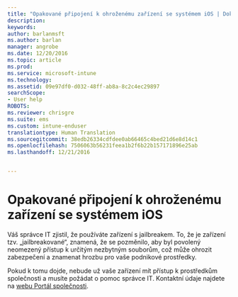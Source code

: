 ```yaml
---
title: "Opakované připojení k ohroženému zařízení se systémem iOS | Dokumentace Microsoftu"
description: 
keywords: 
author: barlanmsft
ms.author: barlan
manager: angrobe
ms.date: 12/20/2016
ms.topic: article
ms.prod: 
ms.service: microsoft-intune
ms.technology: 
ms.assetid: 09e97df0-d032-48ff-ab8a-8c2c4ec29897
searchScope:
- User help
ROBOTS: 
ms.reviewer: chrisgre
ms.suite: ems
ms.custom: intune-enduser
translationtype: Human Translation
ms.sourcegitcommit: 38edb26334cdfdee0ab66465c4bed21d6e8d14c1
ms.openlocfilehash: 7506063b56231feea1b2f6b22b157171896e25ab
ms.lasthandoff: 12/21/2016


---
```


# <a name="how-to-reconnect-a-compromised-ios-device"></a>Opakované připojení k ohroženému zařízení se systémem iOS

Váš správce IT zjistil, že používáte zařízení s jailbreakem. To, že je zařízení tzv. „jailbreakované“, znamená, že se pozměnilo, aby byl povolený neomezený přístup k určitým nezbytným souborům, což může ohrozit zabezpečení a znamenat hrozbu pro vaše podnikové prostředky.

Pokud k tomu dojde, nebude už vaše zařízení mít přístup k prostředkům společnosti a musíte požádat o pomoc správce IT. Kontaktní údaje najdete na [webu Portál společnosti](http://portal.manage.microsoft.com).

